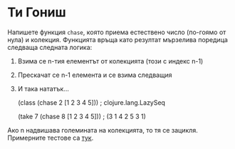 # Ти Гониш

Напишете функция `chase`, която приема естествено число (по-гоямо от нула) и
колекция. Функцията връща като резултат мързелива поредица следваща следната
логика:

1. Взима се n-тия елементът от колекцията (този с индекс n-1)
2. Прескачат се n-1 елемента и се взима следващия
3. И така нататък...

    (class (chase 2 [1 2 3 4 5]))         ; clojure.lang.LazySeq

    (take 7 (chase 8 [1 2 3 4 5]))        ; (3 1 4 2 5 3 1)

Ако n надвишава големината на колекцията, то тя се зацикля.
Примерните тестове са [тук](https://github.com/fmi/clojure-homework/blob/master/challenges/03/sample_test.clj).
